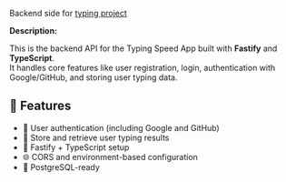Backend side for [typing project](https://github.com/bojkovladislav/typing-project)

**Description:**

This is the backend API for the Typing Speed App built with **Fastify** and **TypeScript**.  
It handles core features like user registration, login, authentication with Google/GitHub, and storing user typing data.

## 🚀 Features

- 🔐 User authentication (including Google and GitHub)
- 🧾 Store and retrieve user typing results
- 🧠 Fastify + TypeScript setup
- 🌐 CORS and environment-based configuration
- 💾 PostgreSQL-ready
